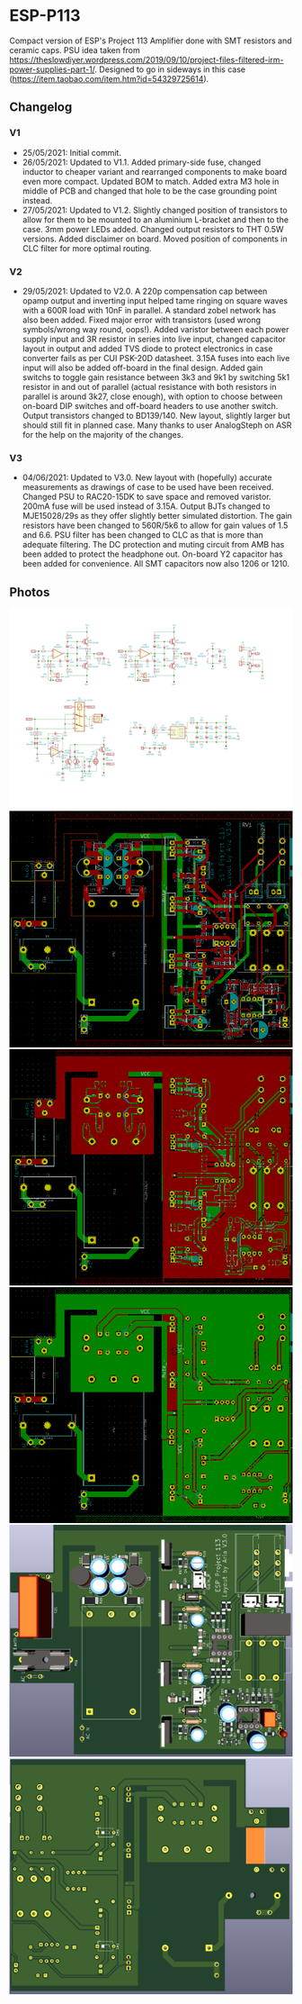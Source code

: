 # ESP-P113
 Compact version of ESP's Project 113 Amplifier done with SMT resistors and ceramic caps. PSU idea taken from https://theslowdiyer.wordpress.com/2019/09/10/project-files-filtered-irm-power-supplies-part-1/. Designed to go in sideways in this case (https://item.taobao.com/item.htm?id=54329725614). 

 ## Changelog
 ### V1
* 25/05/2021: Initial commit.
* 26/05/2021: Updated to V1.1. Added primary-side fuse, changed inductor to cheaper variant and rearranged components to make board even more compact. Updated BOM to match. Added extra M3 hole in middle of PCB and changed that hole to be the case grounding point instead.
* 27/05/2021: Updated to V1.2. Slightly changed position of transistors to allow for them to be mounted to an aluminium L-bracket and then to the case. 3mm power LEDs added. Changed output resistors to THT 0.5W versions. Added disclaimer on board. Moved position of components in CLC filter for more optimal routing.
 ### V2
* 29/05/2021: Updated to V2.0. A 220p compensation cap between opamp output and inverting input helped tame ringing on square waves with a 600R load with 10nF in parallel. A standard zobel network has also been added. Fixed major error with transistors (used wrong symbols/wrong way round, oops!). Added varistor between each power supply input and 3R resistor in series into live input, changed capacitor layout in output and added TVS diode to protect electronics in case converter fails as per CUI PSK-20D datasheet. 3.15A fuses into each live input will also be added off-board in the final design. Added gain switchs to toggle gain resistance between 3k3 and 9k1 by switching 5k1 resistor in and out of parallel (actual resistance with both resistors in parallel is around 3k27, close enough), with option to choose between on-board DIP switches and off-board headers to use another switch. Output transistors changed to BD139/140. New layout, slightly larger but should still fit in planned case. Many thanks to user AnalogSteph on ASR for the help on the majority of the changes.
 ### V3
* 04/06/2021: Updated to V3.0. New layout with (hopefully) accurate measurements as drawings of case to be used have been received. Changed PSU to RAC20-15DK to save space and removed varistor. 200mA fuse will be used instead of 3.15A. Output BJTs changed to MJE15028/29s as they offer slightly better simulated distortion. The gain resistors have been changed to 560R/5k6 to allow for gain values of 1.5 and 6.6. PSU filter has been changed to CLC as that is more than adequate filtering. The DC protection and muting circuit from AMB has been added to protect the headphone out. On-board Y2 capacitor has been added for convenience. All SMT capacitors now also 1206 or 1210.

 ## Photos
![Schematic](Images/Schem.svg)
![PCB Traces](Images/PCB_Traces.png)
![Top PCB](Images/PCB_Top.png)
![Bottom PCB](Images/PCB_Bottom.png)
![Top Render](Images/Render_Top.png)
![Bottom Render](Images/Render_Bottom.png)